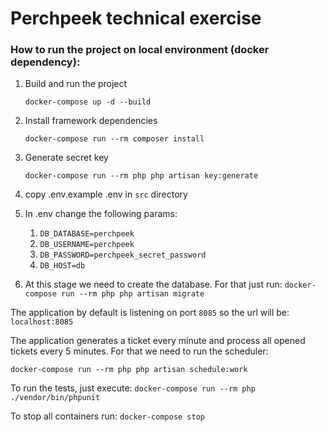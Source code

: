 # Perchpeek technical exercise 

### How to run the project on local environment (docker dependency):
1. Build and run the project

   ``docker-compose up -d --build``
2. Install framework dependencies

   ``docker-compose run --rm composer install``
3. Generate secret key

   ``docker-compose run --rm php php artisan key:generate``
4. copy .env.example .env in ``src`` directory
5. In .env change the following params:
    1. ``DB_DATABASE=perchpeek``
    2. ``DB_USERNAME=perchpeek``
    3. ``DB_PASSWORD=perchpeek_secret_password``
    4. ``DB_HOST=db``

6. At this stage we need to create the database. For that just run:
``docker-compose run --rm php php artisan migrate``

The application by default is listening on port ``8085`` so the url will be: ``localhost:8085``

The application generates a ticket every minute and process all opened tickets every 5 minutes.
For that we need to run the scheduler:

``docker-compose run --rm php php artisan schedule:work``


To run the tests, just execute:
``docker-compose run --rm php ./vendor/bin/phpunit``

To stop all containers run:
``docker-compose stop``